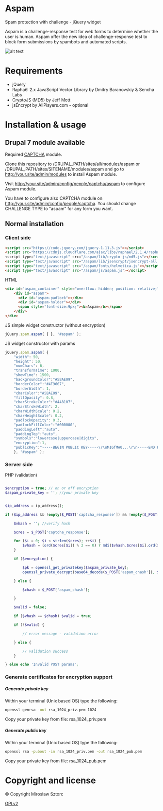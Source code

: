 # Aspam
Spam protection with challenge - jQuery widget

Aspam is a challenge-response test for web forms to determine whether the user is human. Aspam offer the new idea of challenge-response test to block form submissions by spambots and automated scripts.

![alt text](http://sztorc.com/aspam/aspam-captcha.gif "Aspam")

# Requirements
- jQuery
- Raphaël 2.x JavaScript Vector Library by Dmitry Baranovskiy & Sencha Labs
- CryptoJS (MD5) by Jeff Mott
- jsEncrypt by AllPlayers.com - optional

# Installation & usage

## Drupal 7 module available
Required [CAPTCHA](https://www.drupal.org/project/captcha) module.

Clone this repository to /DRUPAL_PATH/sites/all/modules/aspam or /DRUPAL_PATH/sites/SITENAME/modules/aspam and go to http://your.site/admin/modules to install Aspam module.

Visit http://your.site/admin/config/people/captcha/aspam to configure Aspam module.

You have to configure also CAPTCHA module on http://your.site/admin/config/people/captcha. 
You should change CHALLENGE TYPE to "aspam" for any form you want. 


## Normal installation

### Client side

```html
<script src="https://code.jquery.com/jquery-1.11.3.js"></script>
<script src="https://cdnjs.cloudflare.com/ajax/libs/raphael/2.1.4/raphael-min.js"</script>
<script type="text/javascript" src="/aspam/lib/crypto-js/md5.js"></script>
<script type="text/javascript" src="/aspam/lib/jsencrypt/jsencrypt-all.js"></script>
<script type="text/javascript" src="/aspam/fonts/helvetica.js"></script>
<script type="text/javascript" src="/aspam/js/aspam.js"></script>
```

HTML
```html
<div id="aspam_container" style="overflow: hidden; position: relative;">
	<div id="aspam">
	  <div id="aspam-padlock"></div>
	  <div id="aspam-holder"></div>
	  <span style="font-size:9px;"><b>Aspam</b></span>
	</div>
</div>
```
JS simple widget constructor (without encryption)
```javascript
jQuery.spam.aspam( { }, "#aspam" );

```

JS widget constructor with params

```javascript
jQuery.spam.aspam( {
	"width": 50,
	"height": 50,
	"numChars": 6,
	"transformTime": 1000,
	"showTime": 1500,
	"backgroundColor":"#5BAE09",
	"borderColor":"#4F9607",
	"borderWidth": 1,
	"charColor":"#5BAE09",
	"fillOpacity": 0.8,
	"charStrokeColor":"#448107",
	"charStrokeWidth": 2,
	"charWidthScale": 0.2,
	"charHeightScale": 0.2,
	"padlockOpacity": 0.3,
	"padlockFillColor":"#000000",
	"paddingLeft":"auto",
	"paddingTop":"auto",
	"symbols":"lowercase|uppercase|digits",
	"encryption":1,
	"publicKey":"-----BEGIN PUBLIC KEY-----\r\nMIGfMA0...\r\n-----END PUBLIC KEY-----"
	}, "#aspam" );
```
### Server side

PHP (validation)
```php

$encryption = true; // on or off encryption
$aspam_private_key = ''; //your private key


$ip_address = ip_address();

if ($ip_address && !empty($_POST['captcha_response']) && !empty($_POST['aspam_chash'])) {

	$vhash = ''; //verify hash

	$cres = $_POST['captcha_response'];

	for ($i = 0; $i < strlen($cres); ++$i) {
	    $vhash = (ord($cres[$i]) % 2 == 0) ? md5($vhash.$cres[$i].ord($cres[$i])) : md5($vhash.ord($cres[$i]));
	}

	if ($encryption) {

	    $pk = openssl_get_privatekey($aspam_private_key);
		openssl_private_decrypt(base64_decode($_POST['aspam_chash']), $chash, $pk);

	} else {

	    $chash = $_POST['aspam_chash'];

	}

	$valid = false;

	if ($vhash == $chash) $valid = true;

	if (!$valid) {

		// error message - validation error

	} else {

		// validation success
	}

} else echo 'Invalid POST params';

```

### Generate certificates for encryption support

##### Generate private key

Within your terminal (Unix based OS) type the following:
```bash
openssl genrsa -out rsa_1024_priv.pem 1024
```
Copy your private key from file: rsa_1024_priv.pem

##### Generate public key

Within your terminal (Unix based OS) type the following:
```bash
openssl rsa -pubout -in rsa_1024_priv.pem -out rsa_1024_pub.pem
```
Copy your private key from file: rsa_1024_pub.pem



# Copyright and license
&copy; Copyright Mirosław Sztorc

[GPLv2](LICENSE)